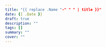 ```yaml
---
title: "{{ replace .Name "-" " " | title }}"
date: {{ .Date }}
draft: true
description: ""
tags: []
summary: ""
cover: "" 
---
```


